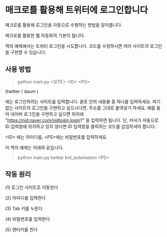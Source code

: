 # 매크로를 활용해 트위터에 로그인합니다

매크로를 활용해 로그인을 자동으로 수행하는 방법을 알아봅니다. 

매크로를 활용한 웹 자동화의 기본이 됩니다.

책의 예제에서는 트위터 로그인을 시도합니다. 코드를 수정하시면 여러 사이트의 로그인을 구현할 수 있습니다.

## 사용 방법
> python main.py <SITE\> <ID\> <PS\>

(twitter / daum )

<SITE>에는 로그인하려는 사이트를 입력합니다. 괄호 안의 내용물 중 하나를 입력하세요. 여기 없는 사이트의 로그인을 구현하고 싶으시다면, 주소를 그대로 붙여넣기 하세요. 예를 들어 네이버 로그인을 구현하고 싶으면 <SITE> 위치에 "https://nid.naver.com/nidlogin.login?" 을 입력하면 됩니다. 단, 커서가 자동으로 ID 입력창에 위치하고 있지 않다면 ID 입력창을 클릭하는 코드를 삽입하셔야 합니다.

 <ID\> 에는 아이디를, <PS\>에는 비밀번호를 입력하세요.
 
 이 책의 예제는 아래와 같습니다.
 
 > python main.py twitter bot_automation <PS\> 

## 작동 원리
(1) 로그인 사이트로 이동한다

(2) 아이디를 입력한다

(3) Tab 키를 누른다

(4) 비밀번호를 입력한다

(5) 엔터키를 친다

